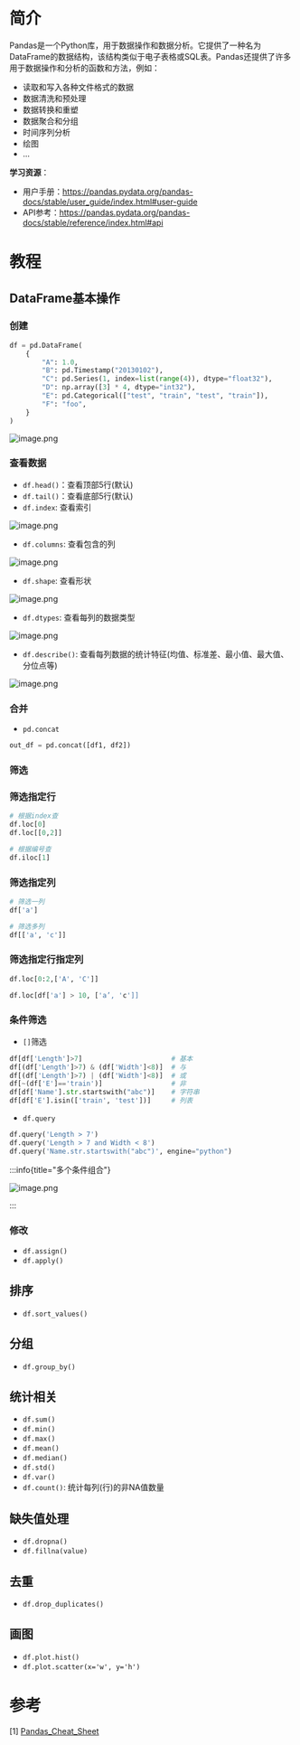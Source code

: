# 简介
Pandas是一个Python库，用于数据操作和数据分析。它提供了一种名为DataFrame的数据结构，该结构类似于电子表格或SQL表。Pandas还提供了许多用于数据操作和分析的函数和方法，例如：

- 读取和写入各种文件格式的数据
- 数据清洗和预处理
- 数据转换和重塑
- 数据聚合和分组
- 时间序列分析
- 绘图
- ...

**学习资源**：  
- 用户手册：https://pandas.pydata.org/pandas-docs/stable/user_guide/index.html#user-guide  
- API参考：https://pandas.pydata.org/pandas-docs/stable/reference/index.html#api

<!-- more -->

# 教程

## DataFrame基本操作
### 创建
```python
df = pd.DataFrame(
    {
        "A": 1.0,
        "B": pd.Timestamp("20130102"),
        "C": pd.Series(1, index=list(range(4)), dtype="float32"),
        "D": np.array([3] * 4, dtype="int32"),
        "E": pd.Categorical(["test", "train", "test", "train"]),
        "F": "foo",
    }
)
```

![image.png](https://minio.kevin2li.top/image-bed/vanblog/img/58334d019017c02de2fd935e5207590e.image.png)

### 查看数据
- `df.head()`：查看顶部5行(默认)
- `df.tail()`：查看底部5行(默认)
- `df.index`: 查看索引

![image.png](https://minio.kevin2li.top/image-bed/vanblog/img/5b85efacbb6502cea99c8e2aac19d490.image.png)

- `df.columns`: 查看包含的列

![image.png](https://minio.kevin2li.top/image-bed/vanblog/img/f7920cad8cf0330e0fcbc8e4195bb746.image.png)

- `df.shape`: 查看形状

![image.png](https://minio.kevin2li.top/image-bed/vanblog/img/e8680b05d5a4f184c4634b0e2c061333.image.png)

- `df.dtypes`: 查看每列的数据类型

![image.png](https://minio.kevin2li.top/image-bed/vanblog/img/48c966ba040eeb95a4854161cbce3174.image.png)

- `df.describe()`: 查看每列数据的统计特征(均值、标准差、最小值、最大值、分位点等)

![image.png](https://minio.kevin2li.top/image-bed/vanblog/img/d935ca94c77236f8659340ee822147d1.image.png)


### 合并
- `pd.concat`
```python
out_df = pd.concat([df1, df2])
```

### 筛选
### 筛选指定行

```python
# 根据index查
df.loc[0]
df.loc[[0,2]]

# 根据编号查
df.iloc[1]

```
### 筛选指定列

```python
# 筛选一列
df['a']

# 筛选多列
df[['a', 'c']]
```

### 筛选指定行指定列
```python
df.loc[0:2,['A', 'C']]

df.loc[df['a'] > 10, ['a’, 'c']]
```

### 条件筛选
- `[]`筛选
```python
df[df['Length']>7]                      # 基本
df[(df['Length']>7) & (df['Width']<8)]  # 与
df[(df['Length']>7) | (df['Width']<8)]  # 或
df[~(df['E']=='train')]                 # 非
df[df['Name'].str.startswith("abc")]    # 字符串
df[df['E'].isin(['train', 'test'])]     # 列表
```
- `df.query`
```python
df.query('Length > 7')
df.query('Length > 7 and Width < 8')
df.query('Name.str.startswith("abc")', engine="python")
```

:::info{title="多个条件组合"}

![image.png](https://minio.kevin2li.top/image-bed/vanblog/img/fe59b99c5155c3ed941625f334502b86.image.png)

:::

### 修改
- `df.assign()`
- `df.apply()`

## 排序
- `df.sort_values()`

## 分组
- `df.group_by()`

## 统计相关
- `df.sum()`
- `df.min()`
- `df.max()`
- `df.mean()`
- `df.median()`
- `df.std()`
- `df.var()`
- `df.count()`: 统计每列(行)的非NA值数量

## 缺失值处理
- `df.dropna()`
- `df.fillna(value)`

## 去重
- `df.drop_duplicates()`

## 画图
- `df.plot.hist()`
- `df.plot.scatter(x='w', y='h')`

# 参考
[1] [Pandas_Cheat_Sheet](https://pandas.pydata.org/Pandas_Cheat_Sheet.pdf)
